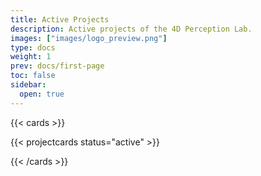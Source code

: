 ```yaml
---
title: Active Projects
description: Active projects of the 4D Perception Lab.
images: ["images/logo_preview.png"]
type: docs
weight: 1
prev: docs/first-page
toc: false
sidebar:
  open: true
---
```


{{< cards >}}

{{< projectcards status="active" >}}

{{< /cards >}}